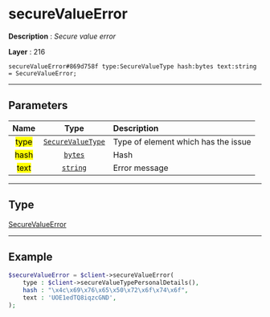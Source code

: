 # secureValueError

**Description** : *Secure value error*

**Layer** : 216

```tl
secureValueError#869d758f type:SecureValueType hash:bytes text:string = SecureValueError;
```

---

## Parameters

| Name | Type | Description |
| :---: | :---: | :--- |
| <mark>type</mark> | [`SecureValueType`](type/SecureValueType) | Type of element which has the issue |
| <mark>hash</mark> | [`bytes`](type/bytes) | Hash |
| <mark>text</mark> | [`string`](type/string) | Error message |

---

## Type

[SecureValueError](type/SecureValueError)

---

## Example

```php
$secureValueError = $client->secureValueError(
	type : $client->secureValueTypePersonalDetails(),
	hash : "\x4c\x69\x76\x65\x50\x72\x6f\x74\x6f",
	text : 'UOE1edTQ8iqzcGND',
);
```